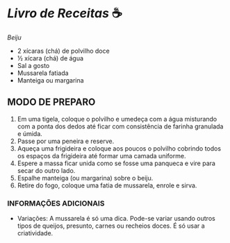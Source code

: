 # *Livro de Receitas*  :coffee:

_Beiju_	

- 2 xícaras (chá) de polvilho doce
- ½ xícara (chá) de água
- Sal a gosto
- Mussarela fatiada
- Manteiga ou margarina



## MODO DE PREPARO

1. Em uma tigela, coloque o polvilho e umedeça com a água misturando com a ponta dos dedos até ficar com consistência de farinha granulada e úmida.
2. Passe por uma peneira e reserve.
3. Aqueça uma frigideira e coloque aos poucos o polvilho cobrindo todos os espaços da frigideira até formar uma camada uniforme.
4. Espere a massa ficar unida como se fosse uma panqueca e vire para secar do outro lado.
5. Espalhe manteiga (ou margarina) sobre o beiju.
6. Retire do fogo, coloque uma fatia de mussarela, enrole e sirva.

### INFORMAÇÕES ADICIONAIS

- Variações: A mussarela é só uma dica. Pode-se variar usando outros tipos de queijos, presunto, carnes ou recheios doces. É só usar a criatividade.

